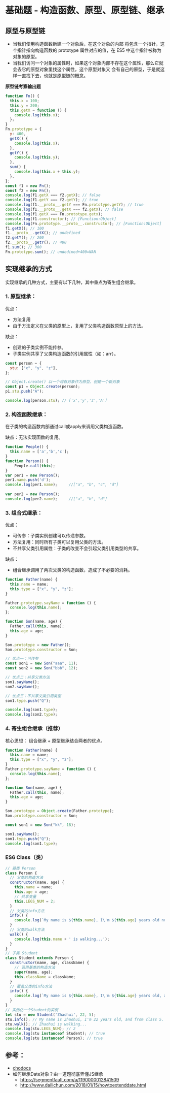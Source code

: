 # 基础题 - 构造函数、原型、原型链、继承

## 原型与原型链

- 当我们使用构造函数新建一个对象后，在这个对象的内部 将包含一个指针，这个指针指向构造函数的 prototype 属性对应的值，在 ES5 中这个指针被称为对象的原型。
- 当我们访问一个对象的属性时，如果这个对象内部不存在这个属性，那么它就会去它的原型对象里找这个属性，这个原型对象又 会有自己的原型，于是就这样一直找下去，也就是原型链的概念。

**原型链考察输出题**

```js
function Fn() {
  this.x = 100;
  this.y = 200;
  this.getX = function () {
    console.log(this.x);
  };
}
Fn.prototype = {
  y: 400,
  getX() {
    console.log(this.x);
  },
  getY() {
    console.log(this.y);
  },
  sum() {
    console.log(this.x + this.y);
  },
};
const f1 = new Fn();
const f2 = new Fn();
console.log(f1.getX === f2.getX); // false
console.log(f1.getY === f2.getY); // true
console.log(f1.__proto__.getY === Fn.prototype.getY); // true
console.log(f1.__proto__.getX === f2.getX); // false
console.log(f1.getX === Fn.prototype.getx);
console.log(f1.constructor); // [Function:Object]
console.log(Fn.prototype.__proto__.constructor); // [Function:Object]
f1.getX(); // 100
f1.__proto__.getX(); // undefined
f2.getY(); // 200
f2.__proto__.getY(); // 400
f1.sum(); // 300
Fn.prototype.sum(); // undedined+400=NAN
```

## 实现继承的方式

实现继承的几种方式，主要有以下几种，其中重点为寄生组合继承。

### **1. 原型继承：**

优点：

- 方法复用
- 由于方法定义在父类的原型上，复用了父类构造函数原型上的方法。

缺点：

- 创建的子类实例不能传参。
- 子类实例共享了父类构造函数的引用属性（如：arr）。

```js
const person = {
  stu: ["x", "y", "z"],
};

// Object.create() 以一个现有对象作为原型，创建一个新对象
const p1 = Object.create(person); 
p1.stu.push("A");

console.log(person.stu); // ['x','y','z','A']
```

### **2. 构造函数继承：**

在子类的构造函数内部通过call或apply来调用父类构造函数。

缺点：无法实现函数的复用。

```js
function People() {  
  this.name = ['a','b','c'];  
}  
function Person() {  
    People.call(this);  
}  
var per1 = new Person();  
per1.name.push('d');  
console.log(per1.name);     //["a", "b", "c", "d"]  
  
var per2 = new Person();  
console.log(per2.name);     //["a", "b", "d"]  
```

### **3. 组合式继承：**

优点：

- 可传参：子类实例创建可以传递参数。 
- 方法复用：同时所有子类可以复用父类的方法。 
- 不共享父类引用属性：子类的改变不会引起父类引用类型的共享。

缺点：

- 组合继承调用了两次父类的构造函数，造成了不必要的消耗。

```js
function Father(name) {
  this.name = name;
  this.type = ["x", "y", "z"];
}

Father.prototype.sayName = function () {
  console.log(this.name);
};

function Son(name, age) {
  Father.call(this, name);
  this.age = age;
}

Son.prototype = new Father();
Son.prototype.constructor = Son;

// 优点一：可传参
const son1 = new Son("aaa", 11);
const son2 = new Son("bbb", 12);

// 优点二：共享父类方法
son1.sayName();
son2.sayName();

// 优点三：不共享父类引用类型
son1.type.push("Q");

console.log(son1.type);
console.log(son2.type);
```

### **4. 寄生组合继承（推荐）**

核心思想： 组合继承 + 原型继承结合两者的优点。 



```js
function Father(name) {
  this.name = name;
  this.type = ["x", "y", "z"];
}
Father.prototype.sayName = function () {
  console.log(this.name);
};

function Son(name, age) {
  Father.call(this, name);
  this.age = age;
}

Son.prototype = Object.create(Father.prototype);
Son.prototype.constructor = Son;

const son1 = new Son("kk", 18);

son1.sayName();
son1.type.push("Q");
console.log(son1.type);
```

### **ES6 Class（类）**

```js
// 基类 Person
class Person {
  // 父类的构造方法
  constructor(name, age) {
    this.name = name;
    this.age = age;
    // 共享变量
    this.LEGS_NUM = 2;
  }
  // 父类的info方法
  info() {
    console.log(`My name is ${this.name}, I\'m ${this.age} years old now.`);
  }
  // 父类的walk方法
  walk() {
    console.log(this.name + ' is walking...');
  }
}
// 子类 Student
class Student extends Person {
  constructor(name, age, className) {
    // 调用基类的构造方法
    super(name, age);
    this.className = className;
  }
  // 覆盖父类的info方法
  info() {
    console.log(`My name is ${this.name}, I\'m ${this.age} years old, and from class ${this.className}.`);
  }
}
// 实例化一个Student的实例
let stu = new Student('Zhaohui', 22, 5);
stu.info(); // My name is Zhaohui, I'm 22 years old, and from class 5.
stu.walk(); // Zhaohui is walking...
console.log(stu.LEGS_NUM); // 2
console.log(stu instanceof Student); // true
console.log(stu instanceof Person); // true
```


## 参考：

- [chodocs](https://chodocs.cn/interview/js/)
- 如何继承Date对象？由一道题彻底弄懂JS继承
  - https://segmentfault.com/a/1190000012841509
  - http://www.dailichun.com/2018/01/15/howtoextenddate.html